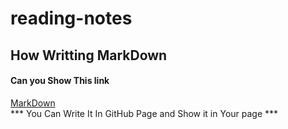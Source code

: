 # reading-notes
## How Writting MarkDown
#### Can you Show This link
[MarkDown](https://medium.com/markdown-monster-blog/getting-images-into-markdown-documents-and-weblog-posts-with-markdown-monster-9ec6f353d8ec)<br>
*** You Can Write It In GitHub Page and Show it in Your page ***

